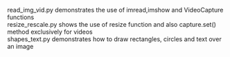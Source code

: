 read_img_vid.py demonstrates the use of imread,imshow and VideoCapture functions   
resize_rescale.py shows the use of resize function and also capture.set() method exclusively for videos  
shapes_text.py demonstrates how to draw rectangles, circles and text over an image
